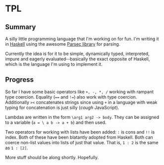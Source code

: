 TPL
===

## Summary
A silly little programming language that I'm working on for fun. I'm writing it in [Haskell](http://www.haskell.org) using the awesome [Parsec library](http://www.haskell.org/haskellwiki/Parsec) for parsing.

Currently the idea is for it to be simple, dynamically typed, interpreted, impure and eagerly evaluated--basically the exact opposite of Haskell, which is the language I'm using to implement it.

## Progress
So far I have some basic operators like `+, -, *, /` working with rampant type coercion. Equality (`==` and `!=`) also work with type coercion. Additionally `><` concatenates strings since using `+` in a language with weak typing for concatenation is just silly (*cough* JavaScript). 

Lambdas are written in the form `\arg1 arg2 -> body`. They can be
assigned to a variable (`a = \ a b -> a + b`) and then used.

Two operators for working with lists have been added: `:` is cons and
`!!` is index. Both of these have been blatantly adopted from
Haskell. Both can coerce non-list values into lists of just that
value. That is, `1 : 2` is the same as `1 : [2]`.

More stuff should be along shortly. Hopefully.

